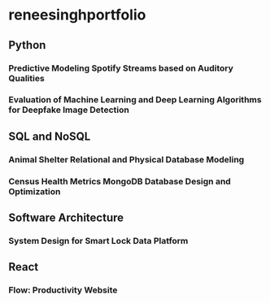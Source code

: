# reneesinghportfolio

## Python

### Predictive Modeling Spotify Streams based on Auditory Qualities 

### Evaluation of Machine Learning and Deep Learning Algorithms for Deepfake Image Detection

## SQL and NoSQL 

### Animal Shelter Relational and Physical Database Modeling

### Census Health Metrics MongoDB Database Design and Optimization

## Software Architecture

### System Design for Smart Lock Data Platform

## React

### Flow: Productivity Website

